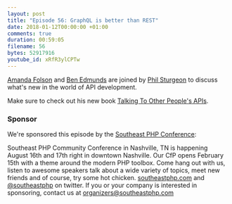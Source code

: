 ```yaml
---
layout: post
title: "Episode 56: GraphQL is better than REST"
date: 2018-01-12T00:00:00 +01:00
comments: true
duration: 00:59:05
filename: 56
bytes: 52917916
youtube_id: xRfR3ylCPTw
---
```


[Amanda Folson](https://twitter.com/AmbassadorAwsum) and [Ben Edmunds](https://twitter.com/benedmunds) are joined by [Phil Sturgeon](https://twitter.com/philsturgeon) to discuss what's new in the world of API development.

Make sure to check out his new book [Talking To Other People's APIs](https://apisyouwonthate.com/).


### Sponsor
We're sponsored this episode by the [Southeast PHP Conference](https://southeastphp.com/):

Southeast PHP Community Conference in Nashville, TN is happening August 16th and 17th right in downtown Nashville. Our CfP opens February 15th with a theme around the modern PHP toolbox. Come hang out with us, listen to awesome speakers talk about a wide variety of topics, meet new friends and of course, try some hot chicken. [southeastphp.com](https://southeastphp.com/) and [@southeastphp](https://twitter.com/southeastphp) on twitter. If you or your company is interested in sponsoring, contact us at [organizers@southeastphp.com](mailto:organizers@southeastphp.com)


